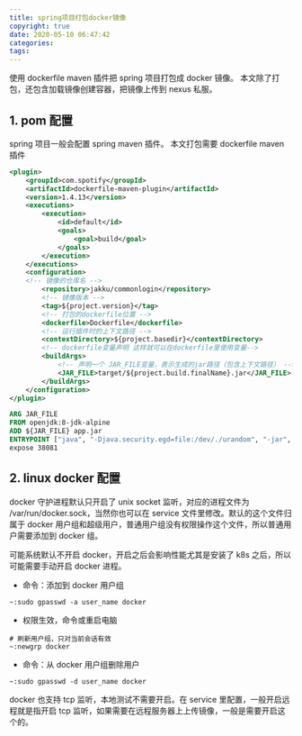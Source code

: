 ```yaml
---
title: spring项目打包docker镜像
copyright: true
date: 2020-05-10 06:47:42
categories:
tags:
---
```


使用 dockerfile maven 插件把 spring 项目打包成 docker 镜像。
本文除了打包，还包含加载镜像创建容器，把镜像上传到 nexus 私服。

<!-- more -->

## 1. pom 配置

spring 项目一般会配置 spring maven 插件。
本文打包需要 dockerfile maven 插件

```xml
<plugin>
    <groupId>com.spotify</groupId>
    <artifactId>dockerfile-maven-plugin</artifactId>
    <version>1.4.13</version>
    <executions>
        <execution>
            <id>default</id>
            <goals>
                <goal>build</goal>
            </goals>
        </execution>
    </executions>
    <configuration>
    <!-- 镜像的仓库名 -->
        <repository>jakku/commonlogin</repository>
        <!-- 镜像版本 -->
        <tag>${project.version}</tag>
        <!-- 打包的dockerfile位置 -->
        <dockerfile>Dockerfile</dockerfile>
        <!-- 运行插件时的上下文路径 -->
        <contextDirectory>${project.basedir}</contextDirectory>
        <!-- dockerfile变量声明 这样就可以在dockerfile里使用变量-->
        <buildArgs>
            <!-- 声明一个 JAR_FILE变量，表示生成的jar路径（包含上下文路径） -->
            <JAR_FILE>target/${project.build.finalName}.jar</JAR_FILE>
        </buildArgs>
    </configuration>
</plugin>
```

```dockerfile
ARG JAR_FILE
FROM openjdk:8-jdk-alpine
ADD ${JAR_FILE} app.jar
ENTRYPOINT ["java", "-Djava.security.egd=file:/dev/./urandom", "-jar", "/app.jar"]
expose 38081
```

## 2. linux docker 配置

docker 守护进程默认只开启了 unix socket 监听，对应的进程文件为 /var/run/docker.sock，当然你也可以在 service 文件里修改。默认的这个文件归属于 docker 用户组和超级用户，普通用户组没有权限操作这个文件，所以普通用户需要添加到 docker 组。

可能系统默认不开启 docker，开启之后会影响性能尤其是安装了 k8s 之后，所以可能需要手动开启 docker 进程。

- 命令：添加到 docker 用户组

```
~:sudo gpasswd -a user_name docker
```

- 权限生效，命令或重启电脑

```
# 刷新用户组，只对当前会话有效
~:newgrp docker
```

- 命令：从 docker 用户组删除用户

```
~:sudo gpasswd -d user_name docker
```

docker 也支持 tcp 监听，本地测试不需要开启。在 service 里配置，一般开启远程就是指开启 tcp 监听，如果需要在远程服务器上上传镜像，一般是需要开启这个的。
